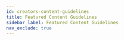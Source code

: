 ```yaml
---
id: creators-content-guidelines
title: Featured Content Guidelines
sidebar_label: Featured Content Guidelines
nav_exclude: true
---
```

